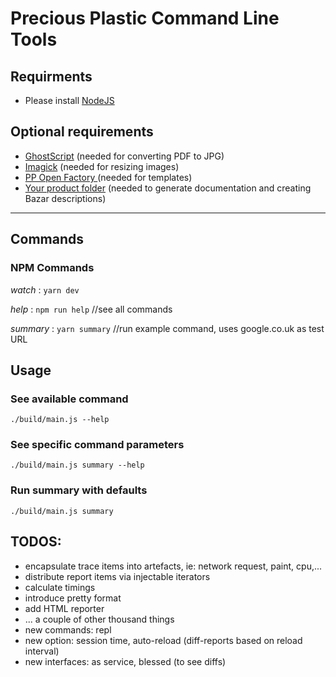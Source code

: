 # Precious Plastic Command Line Tools

## Requirments

- Please install [NodeJS](https://nodejs.org/en/download/)

## Optional requirements

- [GhostScript]() (needed for converting PDF to JPG)
- [Imagick](https://imagemagick.org/script/download.php) (needed for resizing images)
- [PP Open Factory ](https://github.com/plastic-hub/factory) (needed for templates)
- [Your product folder](https://github.com/plastic-hub/products) (needed to generate documentation and creating Bazar descriptions)


<hr/>


## Commands




### NPM Commands 

*watch*     : ```yarn dev```

*help*      : ```npm run help``` //see all commands

*summary*   : ```yarn summary``` //run example command, uses google.co.uk as test URL

## Usage

### See available command
    ./build/main.js --help

### See specific command parameters
    ./build/main.js summary --help

### Run summary with defaults
    ./build/main.js summary


## TODOS:

- encapsulate trace items into artefacts, ie: network request, paint, cpu,...
- distribute report items via injectable iterators
- calculate timings
- introduce pretty format
- add HTML reporter
- ... a couple of other thousand things
- new commands: repl
- new option: session time, auto-reload (diff-reports based on reload interval)
- new interfaces: as service, blessed (to see diffs)

